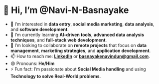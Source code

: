# 👋 Hi, I’m @Navi-N-Basnayake  
- 👀 I’m interested in **data entry**, **social media marketing**, **data analysis**, and **software development**.  
- 🌱 I’m currently learning **AI-driven tools**, **advanced data analysis techniques**, and **full-stack web development**.  
- 💞️ I’m looking to collaborate on **remote projects** that focus on **data management**, **marketing strategies**, and **application development**.  
- 📫 How to reach me: **[LinkedIn](https://www.linkedin.com/in/navindu-n-basnayake-880b8a2a5/)** or **basnayakenavindun@gmail.com**.  
- 😄 Pronouns: **He/Him**  
- ⚡ Fun fact: I’m passionate about **Social Media handling** and using **Technology to solve Real-World problems**.

<!---
Navi-N-Basnayake/Navi-N-Basnayake is a ✨ special ✨ repository because its `README.md` (this file) appears on your GitHub profile.
You can click the Preview link to take a look at your changes.
--->
